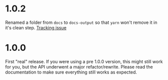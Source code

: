# 1.0.2

Renamed a folder from `docs` to `docs-output` so that `yarn` won't remove it in
it's clean step. [Tracking issue](https://github.com/yarnpkg/yarn/issues/3517)

# 1.0.0

First "real" release. If you were using a pre 1.0.0 version, this might still
work for you, but the API underwent a major refactor/rewrite. Please read the
documentation to make sure everything still works as expected.
